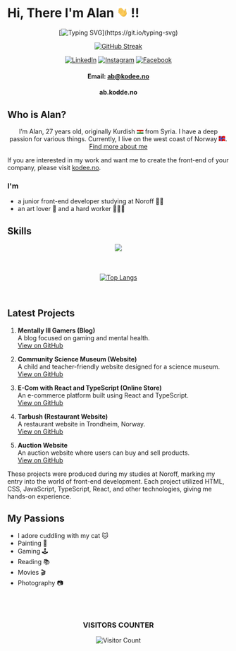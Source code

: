 # Hi, There I'm Alan <img src="./assets/wave.gif" width="25px"> !!

<div align="center">

[![Typing SVG](https://readme-typing-svg.demolab.com?font=Rubik+Doodle+Shadow&size=24&pause=1000&color=BDFFFC&center=false&vCenter=true&random=false&width=319&lines=HAPPY+TO+SEE+YOU+HERE+!)](https://git.io/typing-svg)


[![GitHub Streak](https://github-readme-streak-stats.herokuapp.com/?user=AHB-7&theme=dark)](https://git.io/streak-stats)


</div>

<div align="center">

[![LinkedIn](https://img.shields.io/badge/-LinkedIn-0077B5?style=flat-square&logo=linkedin&logoColor=white)](https://www.linkedin.com/in/alan-brim-979606279/)
[![Instagram](https://img.shields.io/badge/-Instagram-E4405F?style=flat-square&logo=instagram&logoColor=white)](https://www.instagram.com/kodeegram/)
[![Facebook](https://img.shields.io/badge/-Facebook-1877F2?style=flat-square&logo=facebook&logoColor=white)](https://www.facebook.com/brimallan/)

#### Email: ab@kodee.no
#### ab.kodde.no

</div>

## Who is Alan?

<p align="center">
I’m Alan, 27 years old, originally Kurdish <img src="./assets/kurdish.gif" width="15px"> from Syria. I have a deep passion for various things. Currently, I live on the west coast of Norway <img src="./assets/norway.gif" width="15px">. 
<a href="https://www.kodee.no/">Find more about me</a>
</p>
<p>
If you are interested in my work and want me to create the front-end of your company, please visit <a href="https://kodee.no">kodee.no</a>.
</p>

### I'm

- a junior front-end developer studying at Noroff 👩‍💻
- an art lover 🎨 and a hard worker 🏋️‍♂️🧩

## Skills

<div align="center">

<img src="https://skillicons.dev/icons?i=js,react,typescript,nextjs,html,css,figma,supabase" />


</br>



</br>


</br>

[![Top Langs](https://github-readme-stats.vercel.app/api/top-langs/?username=AHB-7&layout=compact&bg_color=191411&text_color=ffffff)](https://github.com/anuraghazra/github-readme-stats)

</br>
</div>

## Latest Projects

1. **Mentally Ill Gamers (Blog)**  
   A blog focused on gaming and mental health.  
   [View on GitHub](https://github.com/AHB-7/blog.git)

2. **Community Science Museum (Website)**  
   A child and teacher-friendly website designed for a science museum.  
   [View on GitHub](https://github.com/AHB-7/Community-Science-Museum.git)

3. **E-Com with React and TypeScript (Online Store)**  
   An e-commerce platform built using React and TypeScript.  
   [View on GitHub](https://github.com/AHB-7/e-com.git)

4. **Tarbush (Restaurant Website)**  
   A restaurant website in Trondheim, Norway.  
   [View on GitHub](https://github.com/AHB-7/tarbush)

5. **Auction Website**  
   An auction website where users can buy and sell products.  
   [View on GitHub](https://github.com/AHB-7/auctionIt)

These projects were produced during my studies at Noroff, marking my entry into the world of front-end development. Each project utilized HTML, CSS, JavaScript, TypeScript, React, and other technologies, giving me hands-on experience.

## My Passions

- I adore cuddling with my cat 🐱
- Painting 🎨
- Gaming 🕹️
- Reading 📚
- Movies 🎬
- Photography 📷

<div align="center">
</br>
</br>

### VISITORS COUNTER

![Visitor Count](https://profile-counter.glitch.me/{AHB-7}/count.svg)

</div>
